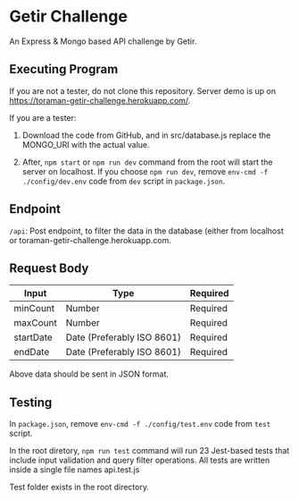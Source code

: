 # Getir Challenge
 An Express & Mongo based API challenge by Getir.

## Executing Program
If you are not a tester, do not clone this repository. Server demo is up on https://toraman-getir-challenge.herokuapp.com/.


If you are a tester:

1. Download the code from GitHub, and in src/database.js replace the MONGO_URI with the actual value.

2. After, `npm start` or `npm run dev` command from the root will start the server on localhost. If you choose `npm run dev`, remove `env-cmd -f ./config/dev.env` code from `dev` script in `package.json`.

## Endpoint
`/api`: Post endpoint, to filter the data in the database (either from localhost or toraman-getir-challenge.herokuapp.com.

## Request Body
| Input | Type | Required |
| --- | ----------- | ----------- |
| minCount | Number | Required |
| maxCount | Number | Required |
| startDate | Date (Preferably ISO 8601) | Required |
| endDate | Date (Preferably ISO 8601) | Required |

Above data should be sent in JSON format.

## Testing
In `package.json`, remove `env-cmd -f ./config/test.env` code from `test` script.

In the root diretory, `npm run test` command will run 23 Jest-based tests that include input validation and query filter operations. All tests are written inside a single file names api.test.js 

Test folder exists in the root directory.
